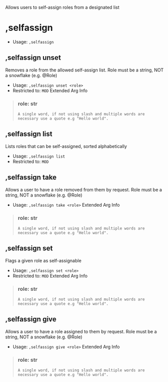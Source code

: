 Allows users to self-assign roles from a designated list

# ,selfassign

 - Usage: `,selfassign`
## ,selfassign unset
Removes a role from the allowed self-assign list. Role must be a string, NOT a snowflake (e.g. @Role)<br/>
 - Usage: `,selfassign unset <role>`
 - Restricted to: `MOD`
Extended Arg Info
> ### role: str
> ```
> A single word, if not using slash and multiple words are necessary use a quote e.g "Hello world".
> ```
## ,selfassign list
Lists roles that can be self-assigned, sorted alphabetically<br/>
 - Usage: `,selfassign list`
 - Restricted to: `MOD`
## ,selfassign take
Allows a user to have a role removed from them by request. Role must be a string, NOT a snowflake (e.g. @Role)<br/>
 - Usage: `,selfassign take <role>`
Extended Arg Info
> ### role: str
> ```
> A single word, if not using slash and multiple words are necessary use a quote e.g "Hello world".
> ```
## ,selfassign set
Flags a given role as self-assignable<br/>
 - Usage: `,selfassign set <role>`
 - Restricted to: `MOD`
Extended Arg Info
> ### role: str
> ```
> A single word, if not using slash and multiple words are necessary use a quote e.g "Hello world".
> ```
## ,selfassign give
Allows a user to have a role assigned to them by request. Role must be a string, NOT a snowflake (e.g. @Role)<br/>
 - Usage: `,selfassign give <role>`
Extended Arg Info
> ### role: str
> ```
> A single word, if not using slash and multiple words are necessary use a quote e.g "Hello world".
> ```
